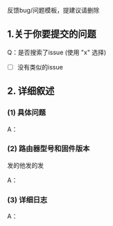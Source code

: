 反馈bug/问题模板，提建议请删除

## 1.关于你要提交的问题

Q：是否搜索了issue (使用 "x" 选择)
* [ ] 没有类似的issue

## 2. 详细叙述

### (1) 具体问题

A：

### (2) 路由器型号和固件版本

发的他发的发

A：

### (3) 详细日志

A：

